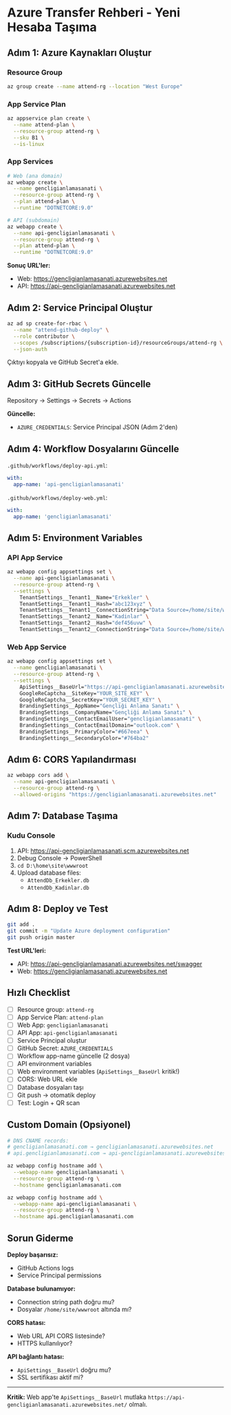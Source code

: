 # Azure Transfer Rehberi - Yeni Hesaba Taşıma

## Adım 1: Azure Kaynakları Oluştur

### Resource Group
```bash
az group create --name attend-rg --location "West Europe"
```

### App Service Plan
```bash
az appservice plan create \
  --name attend-plan \
  --resource-group attend-rg \
  --sku B1 \
  --is-linux
```

### App Services
```bash
# Web (ana domain)
az webapp create \
  --name gencligianlamasanati \
  --resource-group attend-rg \
  --plan attend-plan \
  --runtime "DOTNETCORE:9.0"

# API (subdomain)
az webapp create \
  --name api-gencligianlamasanati \
  --resource-group attend-rg \
  --plan attend-plan \
  --runtime "DOTNETCORE:9.0"
```

**Sonuç URL'ler:**
- Web: https://gencligianlamasanati.azurewebsites.net
- API: https://api-gencligianlamasanati.azurewebsites.net

## Adım 2: Service Principal Oluştur

```bash
az ad sp create-for-rbac \
  --name "attend-github-deploy" \
  --role contributor \
  --scopes /subscriptions/{subscription-id}/resourceGroups/attend-rg \
  --json-auth
```

Çıktıyı kopyala ve GitHub Secret'a ekle.

## Adım 3: GitHub Secrets Güncelle

Repository → Settings → Secrets → Actions

**Güncelle:**
- `AZURE_CREDENTIALS`: Service Principal JSON (Adım 2'den)

## Adım 4: Workflow Dosyalarını Güncelle

`.github/workflows/deploy-api.yml`:
```yaml
with:
  app-name: 'api-gencligianlamasanati'
```

`.github/workflows/deploy-web.yml`:
```yaml
with:
  app-name: 'gencligianlamasanati'
```

## Adım 5: Environment Variables

### API App Service
```bash
az webapp config appsettings set \
  --name api-gencligianlamasanati \
  --resource-group attend-rg \
  --settings \
    TenantSettings__Tenant1__Name="Erkekler" \
    TenantSettings__Tenant1__Hash="abc123xyz" \
    TenantSettings__Tenant1__ConnectionString="Data Source=/home/site/wwwroot/AttendDb_Erkekler.db" \
    TenantSettings__Tenant2__Name="Kadinlar" \
    TenantSettings__Tenant2__Hash="def456uvw" \
    TenantSettings__Tenant2__ConnectionString="Data Source=/home/site/wwwroot/AttendDb_Kadinlar.db"
```

### Web App Service
```bash
az webapp config appsettings set \
  --name gencligianlamasanati \
  --resource-group attend-rg \
  --settings \
    ApiSettings__BaseUrl="https://api-gencligianlamasanati.azurewebsites.net/" \
    GoogleReCaptcha__SiteKey="YOUR_SITE_KEY" \
    GoogleReCaptcha__SecretKey="YOUR_SECRET_KEY" \
    BrandingSettings__AppName="Gençliği Anlama Sanatı" \
    BrandingSettings__CompanyName="Gençliği Anlama Sanatı" \
    BrandingSettings__ContactEmailUser="gencligianlamasanati" \
    BrandingSettings__ContactEmailDomain="outlook.com" \
    BrandingSettings__PrimaryColor="#667eea" \
    BrandingSettings__SecondaryColor="#764ba2"
```

## Adım 6: CORS Yapılandırması

```bash
az webapp cors add \
  --name api-gencligianlamasanati \
  --resource-group attend-rg \
  --allowed-origins "https://gencligianlamasanati.azurewebsites.net"
```

## Adım 7: Database Taşıma

### Kudu Console
1. API: https://api-gencligianlamasanati.scm.azurewebsites.net
2. Debug Console → PowerShell
3. `cd D:\home\site\wwwroot`
4. Upload database files:
   - `AttendDb_Erkekler.db`
   - `AttendDb_Kadinlar.db`

## Adım 8: Deploy ve Test

```bash
git add .
git commit -m "Update Azure deployment configuration"
git push origin master
```

**Test URL'leri:**
- API: https://api-gencligianlamasanati.azurewebsites.net/swagger
- Web: https://gencligianlamasanati.azurewebsites.net

## Hızlı Checklist

- [ ] Resource group: `attend-rg`
- [ ] App Service Plan: `attend-plan`
- [ ] Web App: `gencligianlamasanati`
- [ ] API App: `api-gencligianlamasanati`
- [ ] Service Principal oluştur
- [ ] GitHub Secret: `AZURE_CREDENTIALS`
- [ ] Workflow app-name güncelle (2 dosya)
- [ ] API environment variables
- [ ] Web environment variables (`ApiSettings__BaseUrl` kritik!)
- [ ] CORS: Web URL ekle
- [ ] Database dosyaları taşı
- [ ] Git push → otomatik deploy
- [ ] Test: Login + QR scan

## Custom Domain (Opsiyonel)

```bash
# DNS CNAME records:
# gencligianlamasanati.com → gencligianlamasanati.azurewebsites.net
# api.gencligianlamasanati.com → api-gencligianlamasanati.azurewebsites.net

az webapp config hostname add \
  --webapp-name gencligianlamasanati \
  --resource-group attend-rg \
  --hostname gencligianlamasanati.com

az webapp config hostname add \
  --webapp-name api-gencligianlamasanati \
  --resource-group attend-rg \
  --hostname api.gencligianlamasanati.com
```

## Sorun Giderme

**Deploy başarısız:**
- GitHub Actions logs
- Service Principal permissions

**Database bulunamıyor:**
- Connection string path doğru mu?
- Dosyalar `/home/site/wwwroot` altında mı?

**CORS hatası:**
- Web URL API CORS listesinde?
- HTTPS kullanılıyor?

**API bağlantı hatası:**
- `ApiSettings__BaseUrl` doğru mu?
- SSL sertifikası aktif mi?

---

**Kritik:** Web app'te `ApiSettings__BaseUrl` mutlaka `https://api-gencligianlamasanati.azurewebsites.net/` olmalı.
